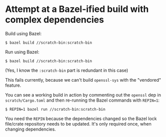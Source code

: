 # Attempt at a Bazel-ified build with complex dependencies

Build using Bazel:

```
$ bazel build //scratch-bin:scratch-bin
```

Run using Bazel:

```
$ bazel build //scratch-bin:scratch-bin
```

(Yes, I know the `:scratch-bin` part is redundant in this case)

This fails currently, because we can't build `openssl-sys` with the "vendored"
feature.

You can see a working build in action by commenting out the `openssl` dep in
`scratch/Cargo.toml` and then re-running the Bazel commands with `REPIN=1`:

```
$ REPIN=1 bazel run //scratch-bin:scratch-bin
```

You need the `REPIN` because the dependencies changed so the Bazel lock
file/crate repository needs to be updated. It's only required once, when
changing dependencies.
